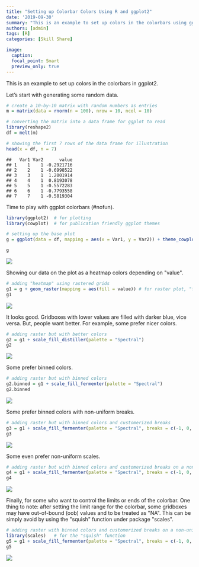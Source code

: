 ```yaml
---
title: "Setting up Colorbar Colors Using R and ggplot2"
date: '2019-09-30'
summary: "This is an example to set up colors in the colorbars using ggplot2."
authors: [admin]
tags: [R]
categories: [Skill Share]

image:
  caption: 
  focal_point: Smart
  preview_only: true
---
```


<!-- Created by Ka Ming Fung (<kamingfung@link.cuhk.edu.hk>) -->

This is an example to set up colors in the colorbars in ggplot2.

Let’s start with generating some random data.

``` r
# create a 10-by-10 matrix with random numbers as entries
m = matrix(data = rnorm(n = 100), nrow = 10, ncol = 10)

# converting the matrix into a data frame for ggplot to read
library(reshape2)
df = melt(m)

# showing the first 7 rows of the data frame for illustration
head(x = df, n = 7)
```

    ##   Var1 Var2      value
    ## 1    1    1 -0.2921716
    ## 2    2    1 -0.6998522
    ## 3    3    1  1.2001914
    ## 4    4    1  0.8193078
    ## 5    5    1 -0.5572283
    ## 6    6    1 -0.7793558
    ## 7    7    1 -0.5819304

Time to play with ggplot colorbars (\#nofun).

``` r
library(ggplot2)  # for plotting
library(cowplot)  # for publication friendly ggplot themes

# setting up the base plot
g = ggplot(data = df, mapping = aes(x = Var1, y = Var2)) + theme_cowplot()

g
```

![](unnamed-chunk-2-1.png)<!-- -->

Showing our data on the plot as a heatmap colors depending on "value".

``` r
# adding "heatmap" using rastered grids
g1 = g + geom_raster(mapping = aes(fill = value)) # for raster plot, "fill" defines the color inside each rectangle
g1
```

![](unnamed-chunk-3-1.png)<!-- -->

It looks good. Gridboxes with lower values are filled with darker blue,
vice versa. But, people want better. For example, some prefer nicer
colors.

``` r
# adding raster but with better colors
g2 = g1 + scale_fill_distiller(palette = "Spectral")
g2
```

![](unnamed-chunk-4-1.png)<!-- -->

Some prefer binned colors.

``` r
# adding raster but with binned colors
g2.binned = g1 + scale_fill_fermenter(palette = "Spectral")
g2.binned
```

![](unnamed-chunk-5-1.png)<!-- -->

Some prefer binned colors with non-uniform breaks.

``` r
# adding raster but with binned colors and customerized breaks
g3 = g1 + scale_fill_fermenter(palette = "Spectral", breaks = c(-1, 0, 2))
g3
```

![](unnamed-chunk-6-1.png)<!-- -->

Some even prefer non-uniform scales.

``` r
# adding raster but with binned colors and customerized breaks on a non-uniform scale
g4 = g1 + scale_fill_fermenter(palette = "Spectral", breaks = c(-1, 0, 2)) + guides (fill = guide_coloursteps(even.steps = F))
g4
```

![](unnamed-chunk-7-1.png)<!-- -->

Finally, for some who want to control the limits or ends of the
colorbar. One thing to note: after setting the limit range for the
colorbar, some gridboxes may have out-of-bound (oob) values and to be
treated as "NA". This can be simply avoid by using the "squish" function
under package "scales".

``` r
# adding raster with binned colors and customerized breaks on a non-uniform scale, and control the limits
library(scales)   # for the "squish" function
g5 = g1 + scale_fill_fermenter(palette = "Spectral", breaks = c(-1, 0, 2), limits = c(-2, 3), oob = squish) + guides (fill = guide_coloursteps(even.steps = F, show.limits = T))
g5
```

![](unnamed-chunk-8-1.png)<!-- -->

<!-- Bonus: if you want to make a fancier interactive map, the package `plotly` would be a good choice. -->

<!-- ```{r, warning=FALSE} -->

<!-- library(plotly) # for drawing interactive plots -->

<!-- p = ggplotly(g5) -->

<!-- p -->

<!-- ``` -->
